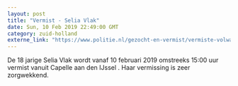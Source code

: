 ```yaml
---
layout: post
title: "Vermist - Selia Vlak"
date: Sun, 10 Feb 2019 22:49:00 GMT
category: zuid-holland
externe_link: "https://www.politie.nl/gezocht-en-vermist/vermiste-volwassenen/2019/februari/selia-vlak.html"
---
```


De 18 jarige Selia Vlak wordt vanaf 10 februari 2019 omstreeks 15:00 uur  vermist vanuit Capelle aan den IJssel . Haar vermissing is zeer zorgwekkend.
